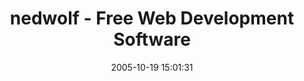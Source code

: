 ---
date: 2005-10-19 15:01:31
link:
  source: delicious
  source_url: https://del.icio.us/roytang
  text: nedwolf - Free Web Development Software
  url: http://nedwolf.com/Freeware-Web-Development-Tools.htm
slug: nedwolf-free-web-development-software
source: delicious
tags:
- freeware
- software
- web
- tools
title: nedwolf - Free Web Development Software
---